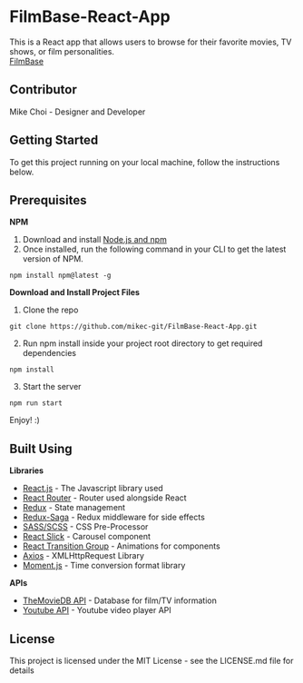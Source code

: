 # FilmBase-React-App
This is a React app that allows users to browse for their favorite movies, TV shows, or film personalities.  
[FilmBase](https://www.filmbase.xyz/)

## Contributor
Mike Choi - Designer and Developer

## Getting Started
To get this project running on your local machine, follow the instructions below.

## Prerequisites
**NPM**
1) Download and install [Node.js and npm](https://nodejs.org/en/)
2) Once installed, run the following command in your CLI to get the latest version of NPM.
```
npm install npm@latest -g
```

**Download and Install Project Files**
1) Clone the repo
```
git clone https://github.com/mikec-git/FilmBase-React-App.git
```

2) Run npm install inside your project root directory to get required dependencies
```
npm install
```

3) Start the server
```
npm run start
```

Enjoy! :)

## Built Using
**Libraries**
- [React.js](https://reactjs.org/) - The Javascript library used
- [React Router](https://reacttraining.com/react-router/) - Router used alongside React
- [Redux](https://redux.js.org/) - State management
- [Redux-Saga](https://redux-saga.js.org/) - Redux middleware for side effects
- [SASS/SCSS](https://sass-lang.com/) - CSS Pre-Processor
- [React Slick](https://github.com/akiran/react-slick) - Carousel component
- [React Transition Group](https://reactcommunity.org/react-transition-group/) - Animations for components
- [Axios](https://github.com/axios/axios) - XMLHttpRequest Library
- [Moment.js](https://momentjs.com/) - Time conversion format library


**APIs**
- [TheMovieDB API](https://www.themoviedb.org/documentation/api) - Database for film/TV information
- [Youtube API](https://developers.google.com/youtube/) - Youtube video player API

## License
This project is licensed under the MIT License - see the LICENSE.md file for details
